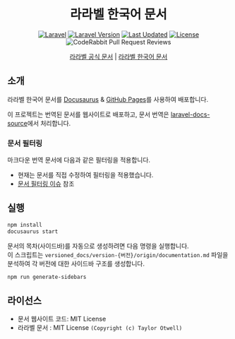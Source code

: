 <div align="center">

# 라라벨 한국어 문서

[![Laravel](https://img.shields.io/badge/Laravel-%23FF2D20.svg?logo=laravel&logoColor=white)](http://laravel.com)
[![Laravel Version](https://img.shields.io/packagist/v/laravel/framework)](https://packagist.org/packages/laravel/framework)
[![Last Updated](https://img.shields.io/github/last-commit/letsescape/laravel-docs-web/main?label=Last%20Updated)](https://github.com/letsescape/laravel-docs-web/commits/main)
[![License](https://img.shields.io/github/license/letsescape/laravel-docs-web)](https://github.com/letsescape/laravel-docs-web/blob/main/LICENSE)
![CodeRabbit Pull Request Reviews](https://img.shields.io/coderabbit/prs/github/letsescape/laravel-docs-web?utm_source=oss&utm_medium=github&utm_campaign=letsescape%2Flaravel-docs-web&labelColor=171717&color=FF570A&link=https%3A%2F%2Fcoderabbit.ai&label=CodeRabbit+Reviews)

[라라벨 공식 문서](https://laravel.com) | [라라벨 한국어 문서](https://laravel.chanhyung.kim)

</div>

## 소개

라라벨 한국어 문서를 [Docusaurus](https://docusaurus.io) & [GitHub Pages](https://pages.github.com)를 사용하여 배포합니다.

이 프로젝트는 번역된 문서를 웹사이트로 배포하고, 문서 번역은 [laravel-docs-source](https://github.com/kimchanhyung98/laravel-docs-source)에서 처리합니다.

### 문서 필터링

마크다운 번역 문서에 다음과 같은 필터링을 적용합니다.

- 현재는 문서를 직접 수정하여 필터링을 적용했습니다.
- [문서 필터링 이슈](https://github.com/kimchanhyung98/laravel-docs-source/issues/13) 참조

## 실행

```bash
npm install
docusaurus start
```

문서의 목차(사이드바)를 자동으로 생성하려면 다음 명령을 실행합니다.  
이 스크립트는 `versioned_docs/version-{버전}/origin/documentation.md` 파일을 분석하여 각 버전에 대한 사이드바 구조를 생성합니다.

```bash
npm run generate-sidebars
```

## 라이선스

- 문서 웹사이트 코드: MIT License
- 라라벨 문서 : MIT License `(Copyright (c) Taylor Otwell)`

